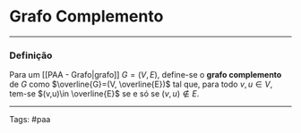 
# Grafo Complemento

---

### Definição

Para um  [[PAA - Grafo|grafo]] $G=(V,E)$, define-se o **grafo complemento** de $G$ como $\overline{G}=(V, \overline{E})$ tal que, para todo $v,u \in V$, tem-se $(v,u)\in \overline{E}$ se e só se $(v,u) \not \in E$.

---

Tags: #paa

